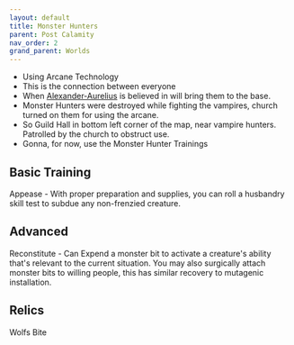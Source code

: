 ```yaml
---
layout: default
title: Monster Hunters
parent: Post Calamity
nav_order: 2
grand_parent: Worlds
---
```

* Using Arcane Technology
* This is the connection between everyone
* When [Alexander-Aurelius](Alexander-Aurelius) is believed in will bring them to the base.
* Monster Hunters were destroyed while fighting the vampires, church turned on them for using the arcane.
* So Guild Hall in bottom left corner of the map, near vampire hunters. Patrolled by the church to obstruct use.
* Gonna, for now, use the Monster Hunter Trainings

## Basic Training
Appease - With proper preparation and supplies, you can roll a husbandry skill test to subdue any non-frenzied creature.  

## Advanced
Reconstitute - Can Expend a monster bit to activate a creature's ability that's relevant to the current situation. You may also surgically attach monster bits to willing people, this has similar recovery to mutagenic installation.

## Relics
Wolfs Bite